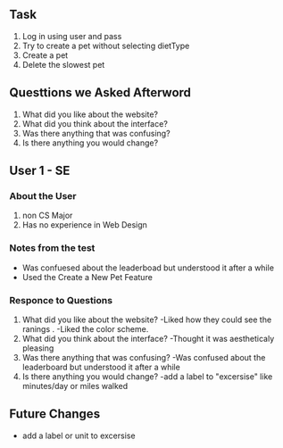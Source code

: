 ## Task
1. Log in using user and pass
2. Try to create a pet without selecting dietType
3. Create a pet
4. Delete the slowest pet

## Questtions we Asked Afterword

1. What did you like about the website?
2. What did you think about the interface?
3. Was there anything that was confusing?
4. Is there anything you would change?

## User 1 - SE
### About the User
1. non CS Major
2. Has no experience in Web Design 

### Notes from the test
- Was confuesed about the leaderboad but understood it after a while 
- Used the Create a New Pet Feature

### Responce to Questions

1. What did you like about the website?
-Liked how they could see the ranings .
-Liked the color scheme.
2. What did you think about the interface?
-Thought it was aestheticaly pleasing
3. Was there anything that was confusing?
-Was confused about the leaderboard but understood it after a while
4. Is there anything you would change?
-add a label to  "excersise" like minutes/day or miles walked



## Future Changes 
- add a label or unit to excersise
